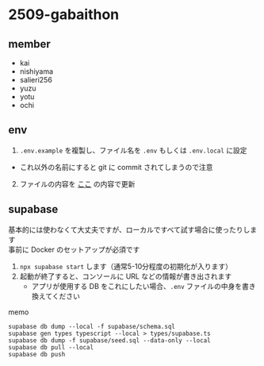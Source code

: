 # 2509-gabaithon

## member
- kai
- nishiyama
- salieri256
- yuzu
- yotu
- ochi

## env
1. `.env.example` を複製し、ファイル名を `.env` もしくは `.env.local` に設定
  - これ以外の名前にすると git に commit されてしまうので注意
2. ファイルの内容を [ここ](https://discord.com/channels/1410219570576232572/1414343468272193647/1414343472168828950) の内容で更新
   
## supabase
基本的には使わなくて大丈夫ですが、ローカルですべて試す場合に使ったりします<br>
事前に Docker のセットアップが必須です

1. `npx supabase start` します（通常5-10分程度の初期化が入ります）
2. 起動が終了すると、コンソールに URL などの情報が書き出されます
   - アプリが使用する DB をこれにしたい場合、`.env` ファイルの中身を書き換えてください

memo
```
supabase db dump --local -f supabase/schema.sql
supabase gen types typescript --local > types/supabase.ts
supabase db dump -f supabase/seed.sql --data-only --local
supabase db pull --local
supabase db push
```